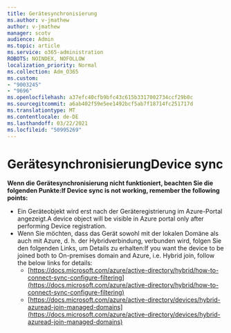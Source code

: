 ```yaml
---
title: Gerätesynchronisierung
ms.author: v-jmathew
author: v-jmathew
manager: scotv
audience: Admin
ms.topic: article
ms.service: o365-administration
ROBOTS: NOINDEX, NOFOLLOW
localization_priority: Normal
ms.collection: Adm_O365
ms.custom:
- "9003245"
- "9696"
ms.openlocfilehash: a37efc40cfb9bfc43c615b3317002734ccf29b0c
ms.sourcegitcommit: a6ab402f59e5ee1492bcf5ab7f18714fc251717d
ms.translationtype: MT
ms.contentlocale: de-DE
ms.lasthandoff: 03/22/2021
ms.locfileid: "50995269"
---
```

# <a name="device-sync"></a><span data-ttu-id="57fae-102">Gerätesynchronisierung</span><span class="sxs-lookup"><span data-stu-id="57fae-102">Device sync</span></span>

<span data-ttu-id="57fae-103">**Wenn die Gerätesynchronisierung nicht funktioniert, beachten Sie die folgenden Punkte:**</span><span class="sxs-lookup"><span data-stu-id="57fae-103">**If Device sync is not working, remember the following points:**</span></span>

- <span data-ttu-id="57fae-104">Ein Geräteobjekt wird erst nach der Geräteregistrierung im Azure-Portal angezeigt.</span><span class="sxs-lookup"><span data-stu-id="57fae-104">A device object will be visible in Azure portal only after performing Device registration.</span></span>
- <span data-ttu-id="57fae-105">Wenn Sie möchten, dass das Gerät sowohl mit der lokalen Domäne als auch mit Azure, d. h. der Hybridverbindung, verbunden wird, folgen Sie den folgenden Links, um Details zu erhalten:</span><span class="sxs-lookup"><span data-stu-id="57fae-105">If you want the device to be joined both to On-premises domain and Azure, i.e. Hybrid join, follow the below links for details:</span></span>
  - [https://docs.microsoft.com/azure/active-directory/hybrid/how-to-connect-sync-configure-filtering](https://docs.microsoft.com/azure/active-directory/hybrid/how-to-connect-sync-configure-filtering)
  - [https://docs.microsoft.com/azure/active-directory/devices/hybrid-azuread-join-managed-domains](https://docs.microsoft.com/azure/active-directory/devices/hybrid-azuread-join-managed-domains)
